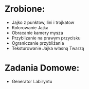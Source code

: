 # Zrobione:
* Jajko z punktow, lini i trojkatow
* Kolorowanie Jajka
* Obracanie kamery mysza
* Przyblizanie na prawym przycisku
* Ograniczanie przybliżania
* Teksturowanie Jajka własną Twarzą

# Zadania Domowe:
* Generator Labiryntu